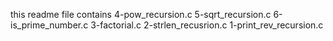 this readme file contains
4-pow_recursion.c
5-sqrt_recursion.c
6-is_prime_number.c
3-factorial.c
2-strlen_recusrion.c
1-print_rev_recursion.c
